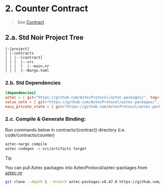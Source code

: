 # 2. Counter Contract

> See [Contract][#code1]

## 2.a. Std Noir Project Tree

```plaintext
|-[project]
| |-contracts
| | |--[contract]
| | |  |--src
| | |  |  |--main.nr
| | |  |--Nargo.toml
```

### 2.b. Std Dependencies

```toml
[dependencies]
aztec = { git="https://github.com/AztecProtocol/aztec-packages/", tag="aztec-packages-v0.47.0", directory="noir-projects/aztec-nr/aztec" }
value_note = { git="https://github.com/AztecProtocol/aztec-packages/", tag="aztec-packages-v0.47.0", directory="noir-projects/aztec-nr/value-note"}
easy_private_state = { git="https://github.com/AztecProtocol/aztec-packages/", tag="aztec-packages-v0.47.0", directory="noir-projects/aztec-nr/easy-private-state"}
```

### 2.c. Compile & Generate Binding:

Run commands below in contracts/{contract} directory (i.e. code/contracts/counter)

```bash
aztec-nargo compile
aztec codegen -o src/artifacts target
```

> [!TIP]
>
> You can pull Aztec packages into AztecProtocol/aztec-packages
> from [aztec-nr][#repo1]

```bash
git clone --depth 1 --branch aztec-packages-v0.47.0 https://github.com/AztecProtocol/aztec-packages.git aztec-packages-v0.47.0
```

[#code1]: ../noir-contracts/contracts/counter_contract/src/main.nr
[#repo1]: https://github.com/AztecProtocol/aztec-packages.git
